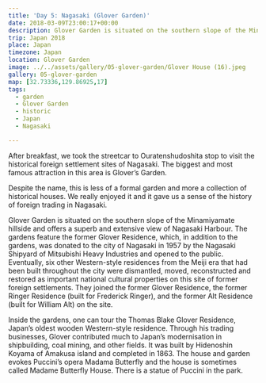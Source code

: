 ```yaml
---
title: 'Day 5: Nagasaki (Glover Garden)'
date: 2018-03-09T23:00:17+00:00
description: Glover Garden is situated on the southern slope of the Minamiyamate hillside and offers a superb and extensive view of Nagasaki Harbour.
trip: Japan 2018
place: Japan
timezone: Japan
location: Glover Garden
image: ../../assets/gallery/05-glover-garden/Glover House (16).jpeg
gallery: 05-glover-garden
map: [32.73336,129.86925,17]
tags:
  - garden
  - Glover Garden
  - historic
  - Japan
  - Nagasaki

---
```

After breakfast, we took the streetcar to Ouratenshudoshita stop to visit the historical foreign settlement sites of Nagasaki. The biggest and most famous attraction in this area is Glover&#8217;s Garden.

Despite the name, this is less of a formal garden and more a collection of historical houses. We really enjoyed it and it gave us a sense of the history of foreign trading in Nagasaki.

Glover Garden is situated on the southern slope of the Minamiyamate hillside and offers a superb and extensive view of Nagasaki Harbour. The gardens feature the former Glover Residence, which, in addition to the gardens, was donated to the city of Nagasaki in 1957 by the Nagasaki Shipyard of Mitsubishi Heavy Industries and opened to the public. Eventually, six other Western-style residences from the Meiji era that had been built throughout the city were dismantled, moved, reconstructed and restored as important national cultural properties on this site of former foreign settlements. They joined the former Glover Residence, the former Ringer Residence (built for Frederick Ringer), and the former Alt Residence (built for William Alt) on the site.

Inside the gardens, one can tour the Thomas Blake Glover Residence, Japan&#8217;s oldest wooden Western-style residence. Through his trading businesses, Glover contributed much to Japan&#8217;s modernisation in shipbuilding, coal mining, and other fields. It was built by Hidenoshin Koyama of Amakusa island and completed in 1863. The house and garden evokes Puccini&#8217;s opera Madama Butterfly and the house is sometimes called Madame Butterfly House. There is a statue of Puccini in the park.
